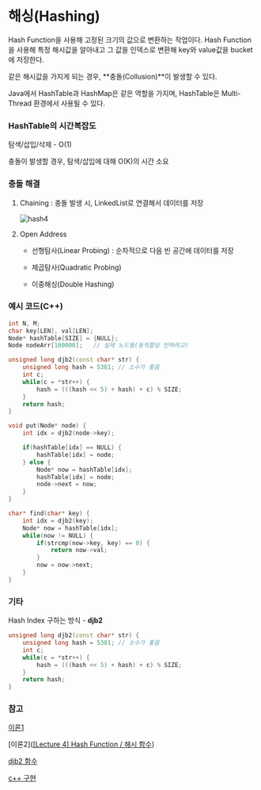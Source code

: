 # 해싱(Hashing)

Hash Function을 사용해 고정된 크기의 값으로 변환하는 작업이다. Hash Function을 사용해 특정 해시값을 알아내고 그 값을 인덱스로 변환해 key와 value값을 bucket에 저장한다.

같은 해시값을 가지게 되는 경우, **충돌(Collusion)**이 발생할 수 있다.

Java에서 HashTable과 HashMap은 같은 역할을 가지며, HashTable은 Multi-Thread 환경에서 사용될 수 있다.

### HashTable의 시간복잡도

탐색/삽입/삭제 - O(1)

충돌이 발생할 경우, 탐색/삽입에 대해 O(K)의 시간 소요

### 충돌 해결

1. Chaining : 충돌 발생 시, LinkedList로 연결해서 데이터를 저장
   
   ![hash4](https://github.com/WooJeongYeon/Algorithms/assets/92253127/4c9d0546-63a9-4bbc-99c3-2760fb25bdce)

2. Open Address
   
   - 선형탐사(Linear Probing) : 순차적으로 다음 빈 공간에 데이터를 저장
   
   - 제곱탐사(Quadratic Probing)
   
   - 이중해싱(Double Hashing)

### 예시 코드(C++)

```c++
int N, M;
char key[LEN], val[LEN];
Node* hashTable[SIZE] = {NULL};
Node nodeArr[100000];   // 실제 노드들(동적할당 안하려고)

unsigned long djb2(const char* str) {
    unsigned long hash = 5381; // 소수가 좋음
    int c;
    while(c = *str++) {
        hash = (((hash << 5) + hash) + c) % SIZE;
    }
    return hash;
}

void put(Node* node) {
    int idx = djb2(node->key);

    if(hashTable[idx] == NULL) {
        hashTable[idx] = node;
    } else {
        Node* now = hashTable[idx];
        hashTable[idx] = node;
        node->next = now;
    }
}

char* find(char* key) {
    int idx = djb2(key);
    Node* now = hashTable[idx];
    while(now != NULL) {
        if(strcmp(now->key, key) == 0) {
            return now->val;
        }
        now = now->next;
    }
}
```

### 기타

Hash Index 구하는 방식 - **djb2**

```c++
unsigned long djb2(const char* str) {
    unsigned long hash = 5381; // 소수가 좋음
    int c;
    while(c = *str++) {
        hash = (((hash << 5) + hash) + c) % SIZE;
    }
    return hash;
}
```



### 참고

[이론1](https://baeharam.netlify.app/posts/data%20structure/hash-table)

[이론2]([[Lecture 4] Hash Function / 해시 함수](https://devjourney7.tistory.com/118))

[djb2 함수](https://zoosso.tistory.com/948)

[c++ 구현](https://twpower.github.io/139-hash-table-implementation-in-cpp)


